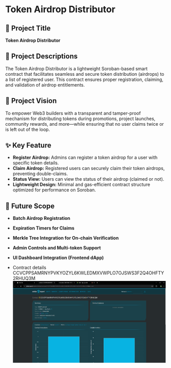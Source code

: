 # Token Airdrop Distributor

## 📌 Project Title
**Token Airdrop Distributor**

## 📄 Project Descriptions
The Token Airdrop Distributor is a lightweight Soroban-based smart contract that facilitates seamless and secure token distribution (airdrops) to a list of registered user. This contract ensures proper registration, claiming, and validation of airdrop entitlements.

## 🌟 Project Vision
To empower Web3 builders with a transparent and tamper-proof mechanism for distributing tokens during promotions, project launches, community rewards, and more—while ensuring that no user claims twice or is left out of the loop.

## ✨ Key Feature
- **Register Airdrop:** Admins can register a token airdrop for a user with specific token details.
- **Claim Airdrop:** Registered users can securely claim their token airdrops, preventing double-claims.
- **Status View:** Users can view the status of their airdrop (claimed or not).
- **Lightweight Design:** Minimal and gas-efficient contract structure optimized for performance on Soroban.

## 🔮 Future Scope
- **Batch Airdrop Registration**
- **Expiration Timers for Claims**
- **Merkle Tree Integration for On-chain Verification**
- **Admin Controls and Multi-token Support**
- **UI Dashboard Integration (Frontend dApp)**

- Contract details CCVCPPSAMRNYPVKYOZYL6KWLEDMXVWPLO7OJSWS3F2Q4OHFTY2RHUQ3M
![alt text](image.png)
